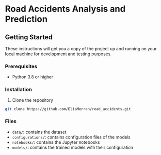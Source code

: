 # Road Accidents Analysis and Prediction

## Getting Started

These instructions will get you a copy of the project up and running on your local machine for development and testing purposes.

### Prerequisites

- Python 3.8 or higher

### Installation

1. Clone the repository
```bash
git clone https://github.com/EliaMerran/road_accidents.git
```

### Files
- `data/`: contains the dataset
- `configurations/`: contains configuration files of the models
- `notebooks/`: contains the Jupyter notebooks
- `models/`: contains the trained models with their configuration